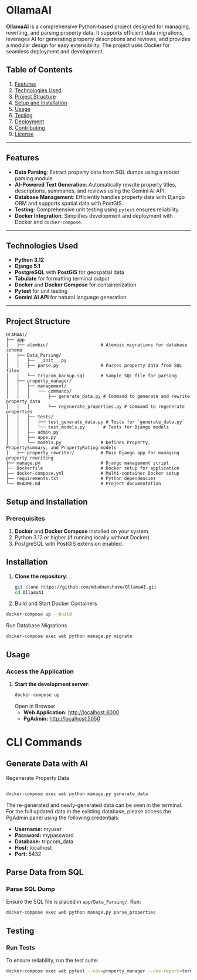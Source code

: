# OllamaAI

**OllamaAI** is a comprehensive Python-based project designed for managing, rewriting, and parsing property data. It supports efficient data migrations, leverages AI for generating property descriptions and reviews, and provides a modular design for easy extensibility. The project uses Docker for seamless deployment and development.

## Table of Contents

1. [Features](#features)
2. [Technologies Used](#technologies-used)
3. [Project Structure](#project-structure)
4. [Setup and Installation](#setup-and-installation)
5. [Usage](#usage)
6. [Testing](#testing)
7. [Deployment](#deployment)
8. [Contributing](#contributing)
9. [License](#license)

---

## Features

- **Data Parsing**: Extract property data from SQL dumps using a robust parsing module.
- **AI-Powered Text Generation**: Automatically rewrite property titles, descriptions, summaries, and reviews using the Gemini AI API.
- **Database Management**: Efficiently handles property data with Django ORM and supports spatial data with PostGIS.
- **Testing**: Comprehensive unit testing using `pytest` ensures reliability.
- **Docker Integration**: Simplifies development and deployment with Docker and `docker-compose`.

---

## Technologies Used

- **Python 3.12**
- **Django 5.1**
- **PostgreSQL** with **PostGIS** for geospatial data
- **Tabulate** for formatting terminal output
- **Docker** and **Docker Compose** for containerization
- **Pytest** for unit testing
- **Gemini AI API** for natural language generation

---

## Project Structure

```plaintext
OLAMAAI/
├── app
│   ├── alembic/                    # Alembic migrations for database schema
│   ├── Data_Parsing/
│   │   ├── __init__.py
│   │   ├── parse.py                # Parses property data from SQL files
│   │   └── tripcom_backup.sql      # Sample SQL file for parsing
│   ├── property_manager/
│   │   ├── management/
│   │   │   └── commands/
│   │   │       ├── generate_data.py # Command to generate and rewrite property data
│   │   │       └── regenerate_properties.py # Command to regenerate properties
│   │   ├── tests/
│   │   │   ├── test_generate_data.py # Tests for `generate_data.py`
│   │   │   └── test_models.py       # Tests for Django models
│   │   ├── admin.py
│   │   ├── apps.py
│   │   └── models.py               # Defines Property, PropertySummary, and PropertyRating models
│   ├── property_rewriter/          # Main Django app for managing property rewriting
├── manage.py                       # Django management script
├── Dockerfile                      # Docker setup for application
├── docker-compose.yml              # Multi-container Docker setup
├── requirements.txt                # Python dependencies
└── README.md                       # Project documentation
```

## Setup and Installation

### Prerequisites

1. **Docker** and **Docker Compose** installed on your system.
2. Python 3.12 or higher (if running locally without Docker).
3. PostgreSQL with PostGIS extension enabled.

## Installation

1. **Clone the repository**:
   ```bash
   git clone https://github.com/mdadnanshuvo/OllamaAI.git
   cd OllamaAI
   ```
2. Build and Start Docker Containers

```bash
docker-compose up --build
```
Run Database Migrations

```bash
docker-compose exec web python manage.py migrate

```
## Usage

### Access the Application

1. **Start the development server**:
   ```bash
   docker-compose up
   ```
   Open in Browser
   - **Web Application:** [http://localhost:8000](http://localhost:8000)
   - **PgAdmin:** [http://localhost:5050](http://localhost:5050)

# CLI Commands

## Generate Data with AI

Regenerate Property Data
```bash

docker-compose exec web python manage.py generate_data
```

The re-generated and newly-generated data can be seen in the terminal. For the full updated data in the existing database, please access the PgAdmin panel using the following credentials:

- **Username:** myuser
- **Password:** mypassword
- **Database:** tripcom_data
- **Host:** localhost
- **Port:** 5432
 


## Parse Data from SQL

### Parse SQL Dump

Ensure the SQL file is placed in `app/Data_Parsing/`. Run:

```bash
docker-compose exec web python manage.py parse_properties
```

## Testing

### Run Tests
To ensure reliability, run the test suite:

```bash
docker-compose exec web pytest --cov=property_manager --cov-report=term
```




